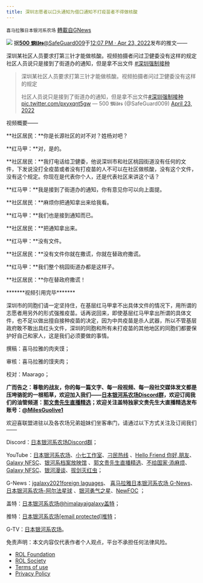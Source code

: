 ```yaml
---
title: 深圳志愿者以口头通知为借口通知不打疫苗者不得做核酸
---
```

`喜马拉雅日本银河系农场` [轉載自GNews](https://gnews.org/zh-hans/2396643/)

![](https://assets.gnews.org/wp-content/uploads/2022/04/深圳副本.png) 
据[**500** **𝕸𝖎𝖑𝖊𝖘**](https://twitter.com/SafeGuard009)[@SafeGuard009](https://twitter.com/SafeGuard009)于[12:07 PM · Apr 23, 2022](https://twitter.com/SafeGuard009/status/1517716649482547201)发布的推文——
 
深圳某社区人员要求打第三针才能做核酸。视频拍摄者问过卫健委没有这样的规定 社区人员说只是接到了街道办的通知，但是拿不出文件 [#深圳强制接种](https://twitter.com/hashtag/%E6%B7%B1%E5%9C%B3%E5%BC%BA%E5%88%B6%E6%8E%A5%E7%A7%8D?src=hashtag_click)

> 深圳某社区人员要求打第三针才能做核酸。视频拍摄者问过卫健委没有这样的规定
> 
> 社区人员说只是接到了街道办的通知，但是拿不出文件[#深圳强制接种](https://twitter.com/hashtag/%E6%B7%B1%E5%9C%B3%E5%BC%BA%E5%88%B6%E6%8E%A5%E7%A7%8D?src=hash&amp;ref_src=twsrc%5Etfw) [pic.twitter.com/pxyxqnt5gw](https://t.co/pxyxqnt5gw)
> — 500 𝕸𝖎𝖑𝖊𝖘 (@SafeGuard009) [April 23, 2022](https://twitter.com/SafeGuard009/status/1517716649482547201?ref_src=twsrc%5Etfw)

视频概要——
 
**社区居民：**你是长源社区的对不对？姓杨对吧？
 
**红马甲：**对，是的。
 
**社区居民：**我打电话给卫健委，他说深圳市和社区桃园街道没有任何的文件，下发说没打全疫苗或者没有打疫苗的人不可以在社区做核酸，没有这个文件，没有这个规定。你现在是代表你个人，还是代表社区来讲这个话？
 
**红马甲：**我是接到了街道办的通知，你有意见你可以向上面提。
 
**社区居民：**麻烦你把通知拿出来给我看。
 
**红马甲：**我们也是接到通知而已。
 
**社区居民：**把通知拿出来。
 
**红马甲：**没有文件。
 
**社区居民：**没有文件你就在撒谎，你就在替政府撒谎。
 
**红马甲：**我们整个桃园街道办都是这样子。
 
**社区居民：**你在替政府撒谎！
 
\*\*\*\*\*\*\*视频引用完毕\*\*\*\*\*\*\*
 
深圳市的同胞们请一定坚持住，在基层红马甲拿不出具体文件的情况下，用所谓的志愿者用另外的形式强推疫苗。话再说回来，即使基层红马甲拿出所谓的具体文件，也不足以做出擅自接种疫苗的决定，因为中共疫苗是杀人武器，所以不管基层政府敢不敢出具红头文件，深圳的同胞和所有未打疫苗的其他地区的同胞们都要保护好自己和家人，这是我们必须要做的事情。
 
撰稿：喜马拉雅的肉夹馍；
 
审核：喜马拉雅的馍夹肉；
 
校对：Maarago；
 
**广而告之：尊敬的战友，你的每一篇文字、每一段视频、每一段社交媒体发文都是压垮骆驼的一根稻草，欢迎加入我们——**[**日本银河系农场Discord群**](https://discord.com/channels/805765245758472202/851632878567948351)**，欢迎订阅我们的油管频道：**[**郭文贵先生直播精选**](https://www.youtube.com/channel/UCgvFZMztYVyUVRQgf5rHe0w/videos)**；欢迎关注盖特独家文贵先生大直播精选发布账号：**[**@MilesGuolive1**](https://gettr.com/user/MilesGuolive1)
  
欢迎喜联盟进驻以及各农场兄弟姐妹们坐客串门，请通过以下方式关注及订阅我们——
 
Discord：[日本银河系农场Discord群](https://discord.com/channels/805765245758472202/851632878567948351)；
 
YouTube：[日本银河系农场](https://www.youtube.com/channel/UCYfGHsj66eHQFqAt8pYsXHA)、[小七工作室](https://www.youtube.com/channel/UCpJIF2wIaqb4VBqF3-V_7KA/videos)、[刁民热线](https://www.youtube.com/channel/UCybJyCc-WPhvAXHnjoh06SQ) 、[Hello Friend 你好,朋友](https://www.youtube.com/channel/UCTc1E9DAHXliBuHIveYORjQ/featured)、[Galaxy NFSC](https://www.youtube.com/channel/UCuoWQD3AbdCLi4VkSlYjyRQ/videos)、[银河系档案放映馆](https://www.youtube.com/channel/UCJ0FJt00cutaMfhE2kuXd3A) 、[郭文贵先生直播精选](https://www.youtube.com/channel/UCgvFZMztYVyUVRQgf5rHe0w/videos)、[不给国家·添麻烦](https://www.youtube.com/channel/UCYzuTclk5XFBVC6lBqiIOeQ)、[Galaxy NFSC](https://www.youtube.com/channel/UCuoWQD3AbdCLi4VkSlYjyRQ/featured)、[银河漫谈](https://www.youtube.com/channel/UCXLLNC6houh1-NyUB7QaPcA)、[拔剑灭红虫](https://www.youtube.com/channel/UCoSBgMn3J_WMeyWtk1Yb0Ug)；
 
G-News：[jgalaxy2021foreign laguages](https://gnews.org/author/jgalaxy2021/)、 [喜马拉雅日本银河系农场 G-News](https://gnews.org/zh-hans/author/jgalaxy2021/)、[日本银河系农场-阿尔法星球](https://gnews.org/zh-hans/author/galaxyalphaplanet/) 、[银河勇气之星](https://gnews.org/zh-hans/author/yinyongqi/)、[NewFOC](https://gnews.org/zh-hans/author/newfoc/) ；
 
盖特：[日本银河系农场@himalayajgalaxy盖特](https://www.gettr.com/user/himalayajgalaxy)；
 
推特：[日本银河系农场\[email protected\]推特](https://twitter.com/HJapanGalaxyII)；
 
G-TV：[日本银河系农场](https://gtv.org/user/60c0168b8ce6da73c416c24b#home)。

免责声明：本文内容仅代表作者个人观点，平台不承担任何法律风险。
  
- [ROL Foundation](https://rolfoundation.org/)
- [ROL Society](https://rolsociety.org/)
- [Terms of use](https://gnews.org/terms-of-use-3/)
- [Privacy Policy](https://gnews.org/privacy-policy/)
